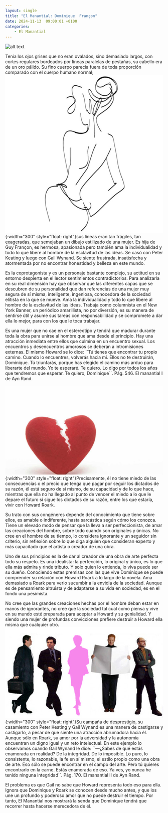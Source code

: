 ```yaml
---
layout: single
title: "El Manantial: Dominique  Françon"
date: 2024-11-13  09:00:01 +0100
categories: 
    - El Manantial
---
```

![alt text](</assets/img/Dominique  Françon.png>)


Tenía los ojos grises que no eran ovalados, sino demasiado largos, con  cortes regulares bordeados por líneas paralelas de pestañas, su cabello era de un oro pálido. Su fino cuerpo parecía fuera de toda proporción comparado con el cuerpo humano normal; ![alt text](</assets/img/dominique silueta.jpg>){:width="300" style="float: right"}sus líneas eran tan frágiles, tan exageradas, que semejaban un dibujo estilizado de una mujer. Es  hija de Guy Françon, es hermosa, apasionada pero  también ama la individualidad y todo lo que libere al hombre de la esclavitud de las ideas. Se casó con Peter Keating y luego con Gail Wynand. Se siente frustrada, insatisfecha y atormentada por no encontrar honestidad y belleza en este mundo.



Es la coprotagonista y es un personaje bastante complejo, su actitud en su entorno despierta en el lector sentimientos contradictorios. Para analizarla en su real dimensión hay que observar que las diferentes capas que se descubren  de su personalidad que dan referencias de una mujer muy segura de sí misma, inteligente, ingeniosa, conocedora de la sociedad elitista en la que se mueve. Ama la individualidad y todo lo que libere al hombre de la esclavitud de las ideas. Trabaja como columnista en el New York Banner, un periódico amarillista,  no por diversión, es su manera de sentirse útil y asume sus tareas con responsabilidad y se compromete a dar ella lo mejor, para con los que le toca trabajar. 


Es una mujer que no cae en el estereotipo y tendrá que madurar durante toda la obra para unirse al hombre que ama desde el principio. Hay una atracción inmediata entre ellos que culmina en un encuentro sexual. Los encuentros y desencuentros amorosos se deberán a intromisiones externas. El mismo Howard se lo dice:  ´´Tú tienes que encontrar tu propio camino. Cuando lo encuentres, volverás hacia mí. Ellos no te destruirán, Dominique.  Tú triunfarás, porque has elegido el camino más arduo para liberarte del mundo. Yo te esperaré. Te quiero. Lo digo por todos los años que tendremos que esperar. Te quiero, Dominique´´.  Pág. 546.  El manantial  I de Ayn Rand.

![alt text](</assets/img/dominique corazon.jpeg>){:width="300" style="float: right"}Precisamente, él no tiene miedo de las consecuencias o el precio que tenga que pagar por seguir los dictados de su razón, él está seguro de sí mismo, de su capacidad y de lo que hace, mientras que ella no ha llegado al punto de vencer el miedo a lo que le depare el futuro si sigue los dictados de su razón, entre los que estaría, vivir con Howard Roark.


Su trato con sus congéneres depende del conocimiento que tiene sobre ellos, es amable o indiferente, hasta sarcástica según cómo los conozca. Tiene un elevado modo de pensar que la lleva a ser perfeccionista, de amar las creaciones del hombre, sobre todo cuando son originales y únicas. No cree en el hombre de su tiempo, lo considera ignorante y un seguidor sin criterio, sin reflexión sobre lo que diga alguien que consideran experto y más capacitado que el artista o creador de una obra.


Uno de sus principios es la de dar al creador de una obra de arte perfecta todo su respeto. Es una idealista: la perfección, lo original y único, es lo que ella más admira y rinde tributo. Y solo quien lo entienda, lo viva puede ser su dueño. Conociendo estas premisas con las que vive Dominique se puede comprender su relación con Howard Roark a lo largo de la novela. Ama demasiado a Roark para verlo sucumbir a la envidia de la sociedad. Aunque es de pensamiento altruista y de adaptarse a su vida en sociedad, es en el fondo una pesimista. 


No cree que las grandes creaciones hechas por el hombre deban estar en manos de ignorantes, no cree que la sociedad tal cual como piensa y vive en su mundo esté preparada para aceptar a Howard y su genialidad. Y siendo una mujer de profundas convicciones prefiere destruir a Howard ella misma que cualquier otro. ![alt text](</assets/img/dominique y los otros.jpg>){:width="300" style="float: right"}Su campaña de desprestigio, su casamiento con Peter Keating y Gail Wynand es una manera de castigarse y castigarlo, a pesar de que siente una atracción abrumadora hacia él. Aunque sólo en Roark, su amor por la adversidad y la autonomía encuentran un digno igual y un reto intelectual.  En este ejemplo lo observamos  cuando Gail Wynand  le dice:  ´´—¿Sabes de qué estás enamorada en realidad? De la integridad. De lo imposible. Lo puro, lo consistente, lo razonable, la fe en sí mismo, el estilo propio como una obra de arte. Eso sólo se puede encontrar en el campo del arte. Pero tú quieres encontrarlo en la carne. Estás enamorada de eso. Ya ves, yo nunca he tenido ninguna integridad´´.  Pág. 170.   El manantial II  de Ayn Rand.


El problema es que Gail no sabe que Howard representa todo eso para ella. Ignora que Dominique y Roark se conocen desde mucho antes, y que los une un profundo y poderoso amor que no puede destruir el tiempo.  Por tanto, El Manantial nos mostrará la  senda que Dominique tendrá que recorrer hasta hacerse merecedora de él.





 




